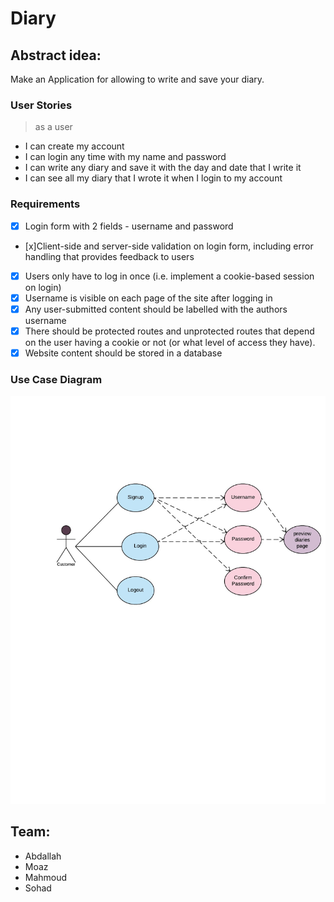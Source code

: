 # Diary

## Abstract idea:
Make an Application for allowing to write and save your diary.

### User Stories
> as a user

- I can create my account
- I can login any time with my name and password
- I can write any diary and save it with the day and date that I write it
- I can see all my diary that I wrote it when I login to my account


### Requirements

- [x] Login form with 2 fields - username and password
- [x]Client-side and server-side validation on login form, including error handling that provides feedback to users
- [x] Users only have to log in once (i.e. implement a cookie-based session on login)
- [x] Username is visible on each page of the site after logging in
- [x] Any user-submitted content should be labelled with the authors username
- [x] There should be protected routes and unprotected routes that depend on the user having a cookie or not (or what level of access they have).
- [x] Website content should be stored in a database

### Use Case Diagram
![use-case-diagram](https://github.com/FACG2/Diary/blob/structure/public/images/use-case-diagram-for-banking-system-UML%20-%20New%20Page.jpeg?raw=true)

## Team:

- Abdallah
- Moaz
- Mahmoud
- Sohad
